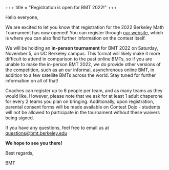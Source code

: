 +++
title = "Registration is open for BMT 2022!"
+++

Hello everyone,

We are excited to let you know that registration for the 2022 Berkeley Math
Tournament has now opened! You can register through
[our website](/events/bmmt-2023), which is where you can also find further
information on the contest itself.

We will be holding an **in-person tournament** for BMT 2022 on Saturday,
November 5, on UC Berkeley campus. This format will likely make it more
difficult to attend in comparison to the past online BMTs, so if you are unable
to make the in-person BMT 2022, we do provide other versions of the competition,
such as an our informal, asynchronous online BMT, in addition to a few satellite
BMTs across the world. Stay tuned for further information on all of that!

Coaches can register up to 6 people per team, and as many teams as they would
like. However, please note that we ask for at least 1 adult chaperone for every
2 teams you plan on bringing. Additionally, upon registration, parental consent
forms will be made available on Contest Dojo - students will not be allowed to
participate in the tournament without these waivers being signed.

If you have any questions, feel free to email us at <questions@bmt.berkeley.edu>

**We hope to see you there!**

Best regards,

BMT
